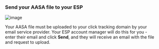 ### Send your AASA file to your ESP

![image](/_assets/img/pages/email/responsys/configure-responsys-2.png)

Your AASA file must be uploaded to your click tracking domain by your email service provider. Your ESP account manager will do this for you - enter their email and click <notranslate>**Send**</notranslate>, and they will receive an email with the file and request to upload.
